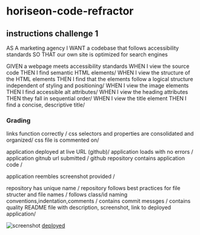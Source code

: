 # horiseon-code-refractor
## instructions challenge 1

AS A marketing agency
I WANT a codebase that follows accessibility standards
SO THAT our own site is optimized for search engines

GIVEN a webpage meets accessibility standards
WHEN I view the source code
THEN I find semantic HTML elements/
WHEN I view the structure of the HTML elements
THEN I find that the elements follow a logical structure independent of styling and positioning/
WHEN I view the image elements
THEN I find accessible alt attributes/
WHEN I view the heading attributes
THEN they fall in sequential order/
WHEN I view the title element
THEN I find a concise, descriptive title/

### Grading

links function correctly /
css selectors and properties are consolidated and organized/
css file is commented on/

application deployed at live URL (github)/
application loads with no errors /
application gitnub url submitted /
github repository contains application code /

application reembles screenshot provided /

repository has unique name /
repository follows best practices for file structer and file names /
follows class/id naming conventions,indentation,comments /
contains commit messges /
contains quality README file with description, screenshot, link to deployed application/

![screenshot](https://courses.bootcampspot.com/courses/329/files/331601/download)
[deployed](https://hunterstrunk.github.io/horiseon-code-refractor/)